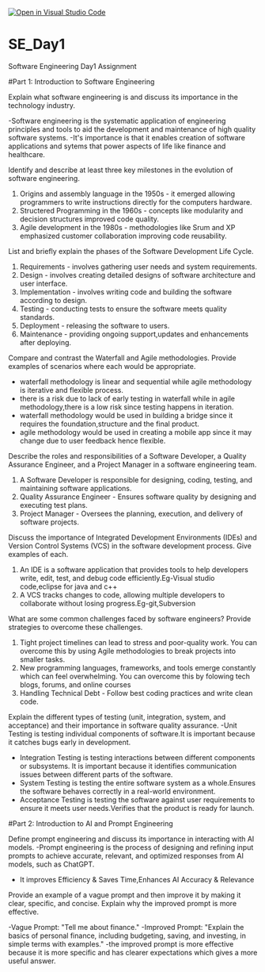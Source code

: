 [![Open in Visual Studio Code](https://classroom.github.com/assets/open-in-vscode-2e0aaae1b6195c2367325f4f02e2d04e9abb55f0b24a779b69b11b9e10269abc.svg)](https://classroom.github.com/online_ide?assignment_repo_id=18367325&assignment_repo_type=AssignmentRepo)
# SE_Day1
Software Engineering Day1 Assignment

#Part 1: Introduction to Software Engineering

Explain what software engineering is and discuss its importance in the technology industry.

-Software engineering is the systematic application of engineering principles and tools to aid the development and maintenance of high quality software systems.
-It's importance is that it enables creation of software applications and sytems that power aspects of life like finance and healthcare.

Identify and describe at least three key milestones in the evolution of software engineering.
1. Origins and assembly language in the 1950s - it emerged allowing programmers to write instructions directly for the computers hardware.
2. Structered Programming in the 1960s - concepts like modularity and decision structures improved code quality.
3. Agile development in the 1980s - methodologies like Srum and XP emphasized customer collaboration improving code reusability.

List and briefly explain the phases of the Software Development Life Cycle.
1. Requirements - involves gathering user needs and system requirements.
2. Design - involves creating detailed designs of software architecture and user interface.
3. Implementation - involves writing code and building the software according to design.
4. Testing - conducting tests to ensure the software meets quality standards.
5. Deployment - releasing the software to users.
6. Maintenance - providing ongoing support,updates and enhancements after deploying.

Compare and contrast the Waterfall and Agile methodologies. Provide examples of scenarios where each would be appropriate.
- waterfall methodology is linear and sequential while agile methodology is iterative and flexible process.
- there is a risk due to lack of early testing in waterfall while in agile methodology,there is a low risk since testing happens in iteration.
- waterfall methodology would be used in building a bridge since it requires the foundation,structure and the final product.
- agile methodology would be used in creating a mobile app since it may change due to user feedback hence flexible.

Describe the roles and responsibilities of a Software Developer, a Quality Assurance Engineer, and a Project Manager in a software engineering team.
1. A Software Developer is responsible for designing, coding, testing, and maintaining software applications.
2. Quality Assurance Engineer - Ensures software quality by designing and executing test plans.
3. Project Manager - Oversees the planning, execution, and delivery of software projects.

Discuss the importance of Integrated Development Environments (IDEs) and Version Control Systems (VCS) in the software development process. Give examples of each.
1. An IDE is a software application that provides tools to help developers write, edit, test, and debug code efficiently.Eg-Visual studio code,eclipse for java and c++
2. A VCS tracks changes to code, allowing multiple developers to collaborate without losing progress.Eg-git,Subversion
   

What are some common challenges faced by software engineers? Provide strategies to overcome these challenges.
1. Tight project timelines can lead to stress and poor-quality work. You can overcome this by using Agile methodologies to break projects into smaller tasks.
2. New programming languages, frameworks, and tools emerge constantly which can feel overwhelming. You can overcome this by folowing tech blogs, forums, and online courses
3. Handling Technical Debt - Follow best coding practices and write clean code.


Explain the different types of testing (unit, integration, system, and acceptance) and their importance in software quality assurance.
  -Unit Testing is testing individual components of software.It is important because it catches bugs early in development.
  - Integration Testing is testing interactions between different components or subsystems. It is important because it identifies communication issues between different parts of the software.
  - System Testing is testing the entire software system as a whole.Ensures the software behaves correctly in a real-world environment.
  - Acceptance Testing is testing the software against user requirements to ensure it meets user needs.Verifies that the product is ready for launch.

#Part 2: Introduction to AI and Prompt Engineering


Define prompt engineering and discuss its importance in interacting with AI models.
-Prompt engineering is the process of designing and refining input prompts to achieve accurate, relevant, and optimized responses from AI models, such as ChatGPT.
- It improves Efficiency & Saves Time,Enhances AI Accuracy & Relevance


Provide an example of a vague prompt and then improve it by making it clear, specific, and concise. Explain why the improved prompt is more effective.

-Vague Prompt:
"Tell me about finance."
-Improved Prompt:
"Explain the basics of personal finance, including budgeting, saving, and investing, in simple terms with examples."
-the improved prompt is more effective because it is more specific and has clearer expectations which gives a more useful answer.
